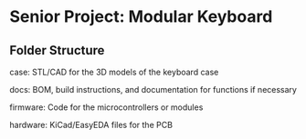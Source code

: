 # Senior Project: Modular Keyboard

## Folder Structure
case: STL/CAD for the 3D models of the keyboard case

docs:  BOM, build instructions, and documentation for functions if necessary

firmware: Code for the microcontrollers or modules

hardware: KiCad/EasyEDA files for the PCB